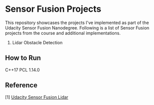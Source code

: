 # Sensor Fusion Projects  
This repository showcases the projects I've implemented as part of the Udacity Sensor Fusion Nanodegree.
Following is a list of Sensor Fusion projects from the course and additional implementations. 
1. Lidar Obstacle Detection

## How to Run 
C++17 
PCL 1.14.0


## Reference 
[1]  [Udacity Sensor Fusion Lidar](https://github.com/udacity/SFND_Lidar_Obstacle_Detection)
